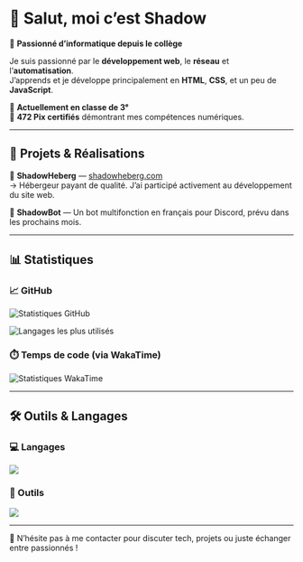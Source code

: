 # 👋 Salut, moi c’est Shadow

🎯 **Passionné d’informatique depuis le collège**

Je suis passionné par le **développement web**, le **réseau** et l’**automatisation**.  
J’apprends et je développe principalement en **HTML**, **CSS**, et un peu de **JavaScript**.

🧠 **Actuellement en classe de 3ᵉ**  
📜 **472 Pix certifiés** démontrant mes compétences numériques.

---

## 🚀 Projets & Réalisations

🔹 **ShadowHeberg** — [shadowheberg.com](https://shadowheberg.com)  
→ Hébergeur payant de qualité. J’ai participé activement au développement du site web.

🔹 **ShadowBot** — Un bot multifonction en français pour Discord, prévu dans les prochains mois.

---

## 📊 Statistiques

### 📈 GitHub
![Statistiques GitHub](https://github-readme-stats.vercel.app/api?username=shadow-developper&show_icons=true&theme=tokyonight)

![Langages les plus utilisés](https://github-readme-stats.vercel.app/api/top-langs/?username=shadow-developper&layout=compact&theme=tokyonight)

### ⏱️ Temps de code (via WakaTime)
![Statistiques WakaTime](https://github-readme-stats.vercel.app/api/wakatime?username=shadow_developper&theme=tokyonight)


---

## 🛠️ Outils & Langages

### 💻 Langages
<img src="https://skillicons.dev/icons?i=html,css,js" />

### 🧰 Outils
<img src="https://skillicons.dev/icons?i=vscode,github" />

---

💬 N’hésite pas à me contacter pour discuter tech, projets ou juste échanger entre passionnés !
